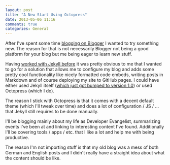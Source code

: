 ```yaml
---
layout: post
title: "A New Start Using Octopress"
date: 2013-05-06 11:16
comments: true
categories: General 
---
```

After I've spent some time [blogging on Blogger](http://timmesserschmidt.blogspot.com) I wanted to try something new. The reason for that is not necessarily Blogger not being a good platform for your blog but me being eager to learn new stuff.
<!-- more -->
Having [worked with Jekyll before](http://battlehack.org) it was pretty obvious to me that I wanted to go for a solution that allows me to configure my blog and adds some pretty cool functionality like nicely formatted code embeds, writing posts in Markdown and of course deploying my site to GitHub pages. I could have either used Jekyll itself ([which just got bumped to version 1.0](http://blog.parkermoore.de/2013/05/06/jekyll-1-dot-0-released/)) or used Octopress (which I do).

The reason I stick with Octopress is that it comes with a decent default theme (which I'll tweak over time) and does a lot of configuration / JS /  … that Jekyll still requires to be done manually.

I'll be blogging mainly about my life as Developer Evangelist, summarizing events I've been at and linking to interesting content I've found. Additionally I'll be covering tools / apps / etc. that I like a lot and help me with being productive.

The reason I'm not importing stuff is that my old blog was a mess of both German and English posts and I didn't really have a straight idea about what the content should be like.
